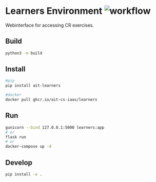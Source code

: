 # Learners Environment ![workflow](https://github.com/ait-cs-IaaS/learners/actions/workflows/build.yaml/badge.svg)

Webinterface for accessing CR exercises.

## Build

```bash
python3 -m build
```

## Install

```bash
#pip
pip install ait-learners

#docker
docker pull ghcr.io/ait-cs-iaas/learners
```

## Run

```bash
gunicorn --bind 127.0.0.1:5000 learners:app
# or
flask run
# or
docker-compose up -d
```

## Develop

```bash
pip install -e .
```
